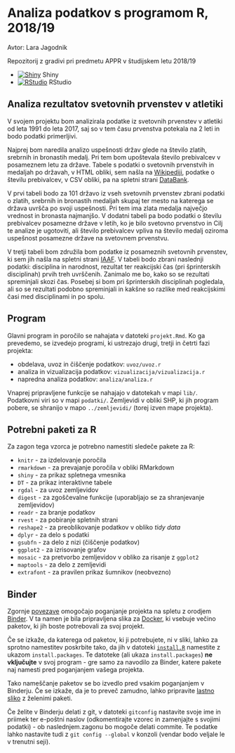# Analiza podatkov s programom R, 2018/19
Avtor: Lara Jagodnik

Repozitorij z gradivi pri predmetu APPR v študijskem letu 2018/19

* [![Shiny](http://mybinder.org/badge.svg)](http://beta.mybinder.org/v2/gh/larajagodnik/APPR-2018-19/master?urlpath=shiny/APPR-2018-19/projekt.Rmd) Shiny
* [![RStudio](http://mybinder.org/badge.svg)](http://beta.mybinder.org/v2/gh/larajagodnik/APPR-2018-19/master?urlpath=rstudio) RStudio

## Analiza rezultatov svetovnih prvenstev v atletiki

V svojem projektu bom analizirala podatke iz svetovnih prvenstev v atletiki od leta 1991 do leta 2017, saj so v tem času prvenstva potekala na 2 leti in bodo podatki primerljivi.

Najprej bom naredila analizo uspešnosti držav glede na število zlatih, srebrnih in bronastih medalj. Pri tem bom upoštevala število prebivalcev v posameznem letu za države. Tabele s podatki o svetovnih prvenstvih in medaljah po državah, v HTML obliki, sem našla na [Wikipediji](https://sl.wikipedia.org/wiki/Svetovno_prvenstvo_v_atletiki), podatke o številu prebivalcev, v CSV obliki, pa na spletni strani [DataBank](http://databank.worldbank.org/data/reports.aspx?source=2&series=SP.POP.TOTL&country=#).

V prvi tabeli bodo za 101 državo iz vseh svetovnih prvenstev zbrani podatki o zlatih, srebrnih in bronastih medaljah skupaj ter mesto na katerega se država uvršča po svoji uspešnosti. Pri tem ima zlata medalja največjo vrednost in bronasta najmanjšo.
V dodatni tabeli pa bodo podatki o številu prebivalcev posamezne države v letih, ko je bilo svetovno prvenstvo in 
Cilj te analize je ugotoviti, ali število prebivalcev vpliva na število medalj oziroma uspešnost posamezne države na svetovnem prvenstvu.

V tretji tabeli bom združila bom podatke iz posameznih svetovnih prvenstev, ki sem jih našla na spletni strani [IAAF](https://www.iaaf.org/competitions/iaaf-world-championships/iaaf-world-championships-london-2017-5151/timetable/bydiscipline).
V tabeli bodo zbrani naslednji podatki: disciplina in narodnost, rezultat ter reakcijski čas (pri šprinterskih disciplinah) prvih treh uvrščenih.
Zanimalo me bo, kako so se rezultati spreminjali skozi čas. Posebej si bom pri šprinterskih disciplinah pogledala, ali so se rezultati podobno spreminjali in kakšne so razlike med reakcijskimi časi med disciplinami in po spolu.

## Program

Glavni program in poročilo se nahajata v datoteki `projekt.Rmd`.
Ko ga prevedemo, se izvedejo programi, ki ustrezajo drugi, tretji in četrti fazi projekta:

* obdelava, uvoz in čiščenje podatkov: `uvoz/uvoz.r`
* analiza in vizualizacija podatkov: `vizualizacija/vizualizacija.r`
* napredna analiza podatkov: `analiza/analiza.r`

Vnaprej pripravljene funkcije se nahajajo v datotekah v mapi `lib/`.
Podatkovni viri so v mapi `podatki/`.
Zemljevidi v obliki SHP, ki jih program pobere,
se shranijo v mapo `../zemljevidi/` (torej izven mape projekta).

## Potrebni paketi za R

Za zagon tega vzorca je potrebno namestiti sledeče pakete za R:

* `knitr` - za izdelovanje poročila
* `rmarkdown` - za prevajanje poročila v obliki RMarkdown
* `shiny` - za prikaz spletnega vmesnika
* `DT` - za prikaz interaktivne tabele
* `rgdal` - za uvoz zemljevidov
* `digest` - za zgoščevalne funkcije (uporabljajo se za shranjevanje zemljevidov)
* `readr` - za branje podatkov
* `rvest` - za pobiranje spletnih strani
* `reshape2` - za preoblikovanje podatkov v obliko *tidy data*
* `dplyr` - za delo s podatki
* `gsubfn` - za delo z nizi (čiščenje podatkov)
* `ggplot2` - za izrisovanje grafov
* `mosaic` - za pretvorbo zemljevidov v obliko za risanje z `ggplot2`
* `maptools` - za delo z zemljevidi
* `extrafont` - za pravilen prikaz šumnikov (neobvezno)

## Binder

Zgornje [povezave](#analiza-podatkov-s-programom-r-201819)
omogočajo poganjanje projekta na spletu z orodjem [Binder](https://mybinder.org/).
V ta namen je bila pripravljena slika za [Docker](https://www.docker.com/),
ki vsebuje večino paketov, ki jih boste potrebovali za svoj projekt.

Če se izkaže, da katerega od paketov, ki ji potrebujete, ni v sliki,
lahko za sprotno namestitev poskrbite tako,
da jih v datoteki [`install.R`](install.R) namestite z ukazom `install.packages`.
Te datoteke (ali ukaza `install.packages`) **ne vključujte** v svoj program -
gre samo za navodilo za Binder, katere pakete naj namesti pred poganjanjem vašega projekta.

Tako nameščanje paketov se bo izvedlo pred vsakim poganjanjem v Binderju.
Če se izkaže, da je to preveč zamudno,
lahko pripravite [lastno sliko](https://github.com/jaanos/APPR-docker) z želenimi paketi.

Če želite v Binderju delati z git,
v datoteki `gitconfig` nastavite svoje ime in priimek ter e-poštni naslov
(odkomentirajte vzorec in zamenjajte s svojimi podatki) -
ob naslednjem.zagonu bo mogoče delati commite.
Te podatke lahko nastavite tudi z `git config --global` v konzoli
(vendar bodo veljale le v trenutni seji).

